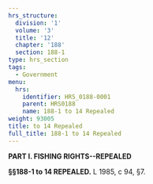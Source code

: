 ```yaml
---
hrs_structure:
  division: '1'
  volume: '3'
  title: '12'
  chapter: '188'
  section: 188-1
type: hrs_section
tags:
  - Government
menu:
  hrs:
    identifier: HRS_0188-0001
    parent: HRS0188
    name: 188-1 to 14 Repealed
weight: 93005
title: to 14 Repealed
full_title: 188-1 to 14 Repealed
---
```

**PART I. FISHING RIGHTS--REPEALED**

**§§188-1 to 14 REPEALED.** L 1985, c 94, §7.